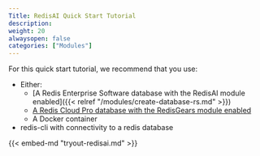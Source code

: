```yaml
---
Title: RedisAI Quick Start Tutorial
description:
weight: 20
alwaysopen: false
categories: ["Modules"]
---
```

For this quick start tutorial, we recommend that you use:

- Either:
    - [A Redis Enterprise Software database with the RedisAI module enabled]({{< relref "/modules/create-database-rs.md" >}})
    - [A Redis Cloud Pro database with the RedisGears module enabled](https://redislabs.com/redis-enterprise-cloud/)
    - A Docker container
- redis-cli with connectivity to a redis database

{{< embed-md "tryout-redisai.md" >}}
